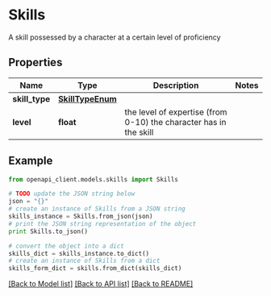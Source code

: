 # Skills

A skill possessed by a character at a certain level of proficiency

## Properties

Name | Type | Description | Notes
------------ | ------------- | ------------- | -------------
**skill_type** | [**SkillTypeEnum**](SkillTypeEnum.md) |  | 
**level** | **float** | the level of expertise (from 0-10) the character has in the skill | 

## Example

```python
from openapi_client.models.skills import Skills

# TODO update the JSON string below
json = "{}"
# create an instance of Skills from a JSON string
skills_instance = Skills.from_json(json)
# print the JSON string representation of the object
print Skills.to_json()

# convert the object into a dict
skills_dict = skills_instance.to_dict()
# create an instance of Skills from a dict
skills_form_dict = skills.from_dict(skills_dict)
```
[[Back to Model list]](../README.md#documentation-for-models) [[Back to API list]](../README.md#documentation-for-api-endpoints) [[Back to README]](../README.md)


